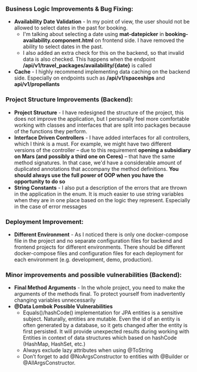 ### Business Logic Improvements & Bug Fixing:

- **Availability Date Validation** - In my point of view, the user should not be allowed to select dates in the past for booking.
  - I'm talking about selecting a date using **mat-datepicker** in **booking-availability.component.html** on frontend side. I have removed the ability to select dates in the past.
  - I also added an extra check for this on the backend, so that invalid data is also checked. This happens when the endpoint **/api/v1/travel_packages/availability/{date}** is called
- **Cache** - I highly recommend implementing data caching on the backend side. Especially on endpoints such as **/api/v1/spaceships** and **api/v1/propellants**

### Project Structure Improvements (Backend):

- **Project Structure** - I have redesigned the structure of the project, this does not improve the application, but I personally feel more comfortable working with classes and interfaces that are split into packages because of the functions they perform.
- **Interface Driven Controllers** - I have added interfaces for all controllers, which I think is a must. For example, we might have two different versions of the controller – due to this requirement **opening a subsidiary on Mars (and possibly a third one on Ceres)** – that have the same method signatures. In that case, we'd have a considerable amount of duplicated annotations that accompany the method definitions. **You should always use the full power of OOP when you have the opportunity to do so**
- **String Constants** - I also put a description of the errors that are thrown in the application in the enum. It is much easier to use string variables when they are in one place based on the logic they represent. Especially in the case of error messages

### Deployment Improvement:

- **Different Environment** - As I noticed there is only one docker-compose file in the project and no separate configuration files for backend and frontend projects for different environments.  There should be different docker-compose files and configuration files for each deployment for each environment (e.g. development, demo, production).

### Minor improvements and possible vulnerabilities (Backend):

- **Final Method Arguments** - In the whole project, you need to make the arguments of the methods final. To protect yourself from inadvertently changing variables unnecessarily
- **@Data Lombok Possible Vulnerabilities**
    - Equals()/hashCode() implementation for JPA entities is a sensitive subject. Naturally, entities are mutable. Even the id of an entity is often generated by a database, so it gets changed after the entity is first persisted. It will provide unexpected results during working with Entities in context of data structures which based on hashCode (HashMap, HashSet, etc.)
    - Always exclude lazy attributes when using @ToString
    - Don’t forget to add @NoArgsConstructor to entities with @Builder or @AllArgsConstructor.